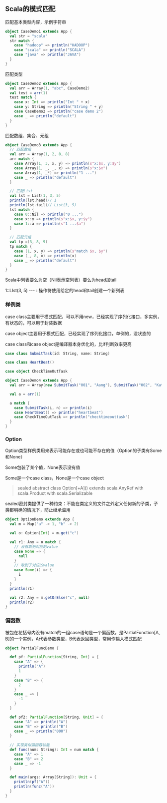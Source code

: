 ## **Scala的模式匹配**

匹配基本类型内容，示例字符串

```scala
object CaseDemo1 extends App {
  val str = "scala"
  str match {
    case "hadoop" => println("HADOOP")
    case "scala" => println("SCALA")
    case "java" => println("JAVA")
  }
}
```

匹配类型

```scala
object CaseDemo2 extends App {
  val arr = Array(1, "abc", CaseDemo2)
  val test = arr(1)
  test match {
    case x: Int => println("Int " + x)
    case y: String => println("String " + y)
    case CaseDemo2 => println("case demo 2")
    case _ => println("default")
  }
}
```

匹配数组、集合、元组

```scala
object CaseDemo3 extends App {
  // 匹配数组
  val arr = Array(1, 2, 8, 8)
  arr match {
    case Array(1, 3, x, y) => println(s"x:$x, y:$y")
    case Array(1, _, _, x) => println(s"x:$x")
    case Array(1, _*) => println("1 ...")
    case _ => println("default")
  }

  // 匹配List
  val lst = List(1, 3, 5)
  println(lst.head)// 1
  println(lst.tail)// List(3, 5)
  lst match {
    case 0::Nil => println("0 ...")
    case x::y => println(s"x:$x, y:$y")
    case 1::a => println(s"1 ...$a")
  }

  // 匹配元组
  val tp =(3, 8, 9)
  tp match {
    case (1, x, y) => println(s"match $x, $y")
    case (_, 8, x) => println(x)
    case _ => println("default")
  }
}
```

Scala中列表要么为空（Nil表示空列表）要么为head加tail

1::LIst(3, 5) --- ::操作符使用给定的head和tail创建一个新列表

### 样例类

case class主要用于模式匹配，可以不用new，已经实现了序列化接口，多实例，有状态的，可以用于封装数据

case object主要用于模式匹配，已经实现了序列化接口，单例的，没状态的

case class和case object是编译器本身优化的，比if判断效率更高

```scala
case class SubmitTask(id: String, name: String)

case class HeartBeat()

case object CheckTimeOutTask

object CaseDemo4 extends App {
  val arr = Array(new SubmitTask("001", "Aang"), SubmitTask("002", "Katara"), HeartBeat(), CheckTimeOutTask)

  val a = arr(1)

  a match {
    case SubmitTask(i, n) => println(i)
    case HeartBeat() => println("heartbeat")
    case CheckTimeOutTask => println("checktimeouttask")
  }
}
```

### Option

Option类型样例类用来表示可能存在或也可能不存在的值（Option的子类有Some和None）

Some包装了某个值，None表示没有值

Some是一个case class，None是一个case object

> sealed abstract class Option\[+A]() extends scala.AnyRef with scala.Product with scala.Serializable

sealed密封类提供了一种约束：不能在类定义的文件之外定义任何新的子类，子类都明确的情况下，防止继承滥用

```scala
object OptionDemo extends App {
  val m = Map("a" -> 1, "b" -> 2)

  val o: Option[Int] = m.get("c")

  val r1: Any = o match {
    // 没有取到对应的value
    case None => {
      null
    }
    // 取到了对应的value
    case Some(i) => {
      i
    }
  }
  println(r1)

  val r2: Any = m.getOrElse("c", null)
  println(r2)
}
```

### 偏函数

被包在花括号内没有match的一组case语句是一个偏函数，是PartialFunction[A, B]的一个实例，A代表参数类型，B代表返回类型，常用作输入模式匹配

```scala
object PartialFuncDemo {

  def pf: PartialFunction[String, Int] = {
    case "A" => {
      println("A")
      1
    }
    case "B" => {
      2
    }
    case _ => {
      -1
    }
  }

  def pf2: PartialFunction[String, Unit] = {
    case "A" => println("A")
    case "B" => println("B")
    case _ => println("000")
  }
	
  // 实现类似偏函数功能  
  def func(num: String): Int = num match {
    case "A" => 1
    case "B" => 2
    case _ => -1
  }

  def main(args: Array[String]): Unit = {
    println(pf("A"))
    println(func("A"))
  }
}
```
